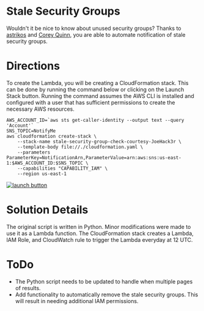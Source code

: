 # Stale Security Groups
Wouldn't it be nice to know about unused security groups? Thanks to [astrikos](https://gist.github.com/astrikos/d782c2108d4bebaabbbd1528d2c3821d) and [Corey Quinn](https://twitter.com/QuinnyPig), you are able to automate notification of stale security groups.

# Directions
To create the Lambda, you will be creating a CloudFormation stack. This can be done by running the command below or clicking on the Launch Stack button. Running the command assumes the AWS CLI is installed and configured with a user that has sufficient permissions to create the necessary AWS resources.

```
AWS_ACCOUNT_ID=`aws sts get-caller-identity --output text --query 'Account'`
SNS_TOPIC=NotifyMe
aws cloudformation create-stack \
    --stack-name stale-security-group-check-courtesy-JoeHack3r \
    --template-body file://./cloudformation.yaml \
    --parameters ParameterKey=NotificationArn,ParameterValue=arn:aws:sns:us-east-1:$AWS_ACCOUNT_ID:$SNS_TOPIC \
    --capabilities "CAPABILITY_IAM" \
    --region us-east-1
```

[![launch button](https://d2908q01vomqb2.cloudfront.net/1b6453892473a467d07372d45eb05abc2031647a/2017/08/17/2-launch.png)](https://console.aws.amazon.com/cloudformation/home?region=us-east-1#/stacks/new?stackName=stale-security-group-check-courtesy-JoeHack3r&templateURL=https://s3.amazonaws.com/public-joehack3r-com/lambdas/stale-security-groups/cloudformation.yaml)

# Solution Details
The original script is written in Python. Minor modifications were made to use it as a Lambda function. The CloudFormation stack creates a Lambda, IAM Role, and CloudWatch rule to trigger the Lambda everyday at 12 UTC.

# ToDo
* The Python script needs to be updated to handle when multiple pages of results.
* Add functionality to automatically remove the stale security groups. This will result in needing additional IAM permissions.

